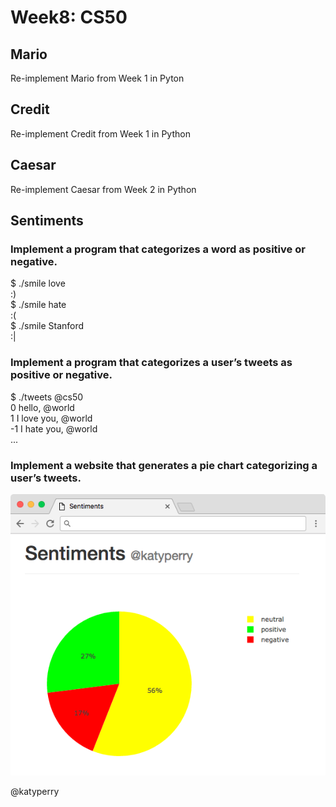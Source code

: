 # Week8: CS50

## Mario

Re-implement Mario from Week 1 in Pyton

## Credit

Re-implement Credit from Week 1 in Python

## Caesar

Re-implement Caesar from Week 2 in Python

## Sentiments
### Implement a program that categorizes a word as positive or negative.

$ ./smile love  
:)  
$ ./smile hate  
:(  
$ ./smile Stanford  
:|  

### Implement a program that categorizes a user’s tweets as positive or negative.

$ ./tweets @cs50  
 0 hello, @world  
 1 I love you, @world  
-1 I hate you, @world  
...  

### Implement a website that generates a pie chart categorizing a user’s tweets.

![My image](https://github.com/bgriessbach/CS50-Introduction-into-Computer-Science/blob/master/Week%208%20-no%20pset%20for%20Week%206%20and%207/sentiments.png)

@katyperry
